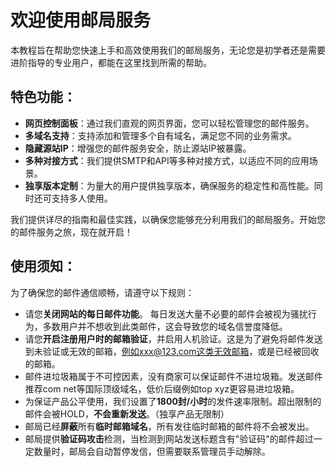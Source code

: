 # 欢迎使用邮局服务

本教程旨在帮助您快速上手和高效使用我们的邮局服务，无论您是初学者还是需要进阶指导的专业用户，都能在这里找到所需的帮助。

## 特色功能：

- **网页控制面板**：通过我们直观的网页界面，您可以轻松管理您的邮件服务。
- **多域名支持**：支持添加和管理多个自有域名，满足您不同的业务需求。
- **隐藏源站IP**：增强您的邮件服务安全，防止源站IP被暴露。
- **多种对接方式**：我们提供SMTP和API等多种对接方式，以适应不同的应用场景。
- **独享版本定制**：为量大的用户提供独享版本，确保服务的稳定性和高性能。同时还可支持多人使用。

我们提供详尽的指南和最佳实践，以确保您能够充分利用我们的邮局服务。开始您的邮件服务之旅，现在就开启！

## 使用须知：

为了确保您的邮件通信顺畅，请遵守以下规则：

- 请您**关闭网站的每日邮件功能**。 每日发送大量不必要的邮件会被视为骚扰行为，多数用户并不想收到此类邮件，这会导致您的域名信誉度降低。
- 请您**开启注册用户时的邮箱验证**，并启用人机验证。这是为了避免将邮件发送到未验证或无效的邮箱，例如xxx@123.com这类无效邮箱，或是已经被回收的邮箱。
- 邮件进垃圾箱属于不可控因素，没有商家可以保证邮件不进垃圾箱。发送邮件推荐com net等国际顶级域名，低价后缀例如top
  xyz更容易进垃圾箱。
- 为保证产品公平使用，我们设置了**1800封/小时**的发件速率限制。超出限制的邮件会被HOLD，**不会重新发送**。（独享产品无限制）
- 邮局已经**屏蔽**所有**临时邮箱域名**，所有发往临时邮箱的邮件将不会被发出。
- 邮局提供**验证码攻击**检测，当检测到网站发送标题含有"验证码"的邮件超过一定数量时，邮局会自动暂停发信，但需要联系管理员手动解除。
